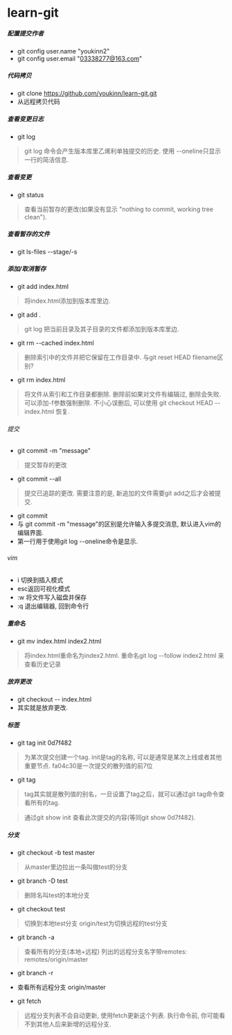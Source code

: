 # learn-git

##### 配置提交作者
- git config user.name "youkinn2"
- git config user.email "03338277@163.com"

##### 代码拷贝
- git clone https://github.com/youkinn/learn-git.git
- 从远程拷贝代码

##### 查看变更日志
- git log
> git log 命令会产生版本库里乙烯利单独提交的历史.
> 使用 --oneline只显示一行的简洁信息.

##### 查看变更
- git status
> 查看当前暂存的更改(如果没有显示 "nothing to commit, working tree clean").

##### 查看暂存的文件
- git ls-files --stage/-s
 
##### 添加/取消暂存
- git add index.html
> 将index.html添加到版本库里边.

- git add .
> git log 把当前目录及其子目录的文件都添加到版本库里边.

- git rm --cached index.html
> 删除索引中的文件并把它保留在工作目录中. 与git reset HEAD filename区别?

- git rm index.html
> 将文件从索引和工作目录都删除. 删除前如果对文件有编辑过, 删除会失败. 可以添加-f参数强制删除.
> 不小心误删后, 可以使用 git checkout HEAD -- index.html 恢复.

###### 提交
- git commit -m "message"
> 提交暂存的更改

- git commit --all
> 提交已追踪的更改. 需要注意的是, 新追加的文件需要git add之后才会被提交.

- git commit
- 与 git commit -m "message"的区别是允许输入多提交消息, 默认进入vim的编辑界面.
- 第一行用于使用git log --oneline命令是显示.

###### vim
- i 切换到插入模式
- esc返回可视化模式
- :w 将文件写入磁盘并保存
- :q 退出编辑器, 回到命令行

##### 重命名
- git mv index.html index2.html
> 将index.html重命名为index2.html. 
> 重命名git log --follow index2.html 来查看历史记录

##### 放弃更改
- git checkout -- index.html
- 其实就是放弃更改.

##### 标签
- git tag init 0d7f482
> 为某次提交创建一个tag. init是tag的名称, 可以是通常是某次上线或者其他重要节点. 
> fa04c30是一次提交的散列值的前7位

- git tag
> tag其实就是散列值的别名，一旦设置了tag之后，就可以通过git tag命令查看所有的tag.

> 通过git show init 查看此次提交的内容(等同git show 0d7f482).


##### 分支
- git checkout -b test master
> 从master里边拉出一条叫做test的分支

- git branch -D test
> 删除名叫test的本地分支

- git checkout test
> 切换到本地test分支 origin/test为切换远程的test分支

- git branch -a
> 查看所有的分支(本地+远程) 列出的远程分支名字带remotes: remotes/origin/master

- git branch -r
- 查看所有远程分支 origin/master

- git fetch
> 远程分支列表不会自动更新, 使用fetch更新这个列表.
> 执行命令前, 你可能看不到其他人后来新增的远程分支.
